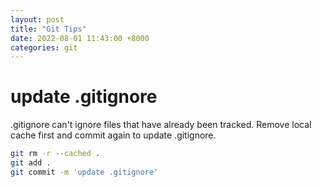 ```yaml
---
layout: post
title: "Git Tips"
date: 2022-08-01 11:43:00 +8000
categories: git
---
```

# update .gitignore
.gitignore can't ignore files that have already been tracked. Remove local cache first and commit again to update .gitignore.
```bash
git rm -r --cached .
git add .
git commit -m 'update .gitignore'
```